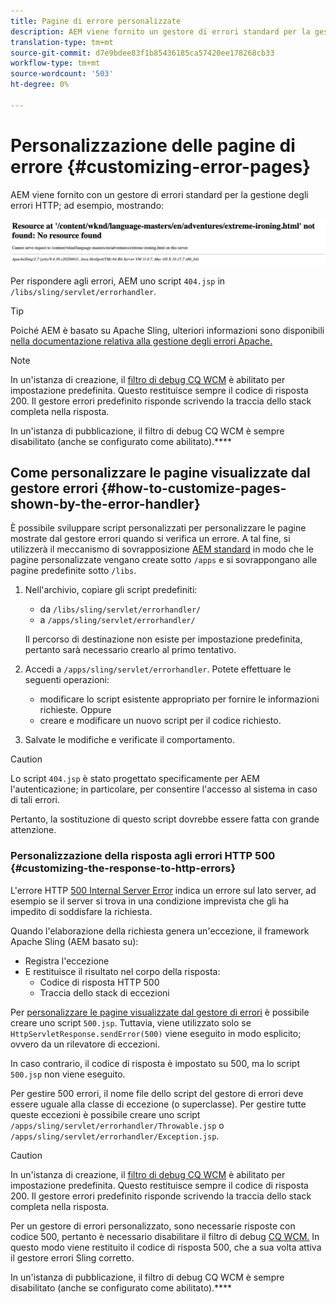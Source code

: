 ```yaml
---
title: Pagine di errore personalizzate
description: AEM viene fornito un gestore di errori standard per la gestione degli errori HTTP, che può essere personalizzato.
translation-type: tm+mt
source-git-commit: d7e9bdee83f1b85436185ca57420ee178268cb33
workflow-type: tm+mt
source-wordcount: '503'
ht-degree: 0%

---
```



# Personalizzazione delle pagine di errore {#customizing-error-pages}

AEM viene fornito con un gestore di errori standard per la gestione degli errori HTTP; ad esempio, mostrando:

![Messaggio di errore standard](assets/error-message-standard.png)

Per rispondere agli errori, AEM uno script `404.jsp` in `/libs/sling/servlet/errorhandler`.

>[!TIP]
>
>Poiché AEM è basato su Apache Sling, ulteriori informazioni sono disponibili [nella documentazione relativa alla gestione degli errori Apache.](https://sling.apache.org/documentation/the-sling-engine/errorhandling.html)

>[!NOTE]
>
>In un&#39;istanza di creazione, il [filtro di debug CQ WCM](/help/implementing/deploying/configuring-osgi.md) è abilitato per impostazione predefinita. Questo restituisce sempre il codice di risposta 200. Il gestore errori predefinito risponde scrivendo la traccia dello stack completa nella risposta.
>
>In un&#39;istanza di pubblicazione, il filtro di debug CQ WCM è sempre disabilitato (anche se configurato come abilitato).****

## Come personalizzare le pagine visualizzate dal gestore errori {#how-to-customize-pages-shown-by-the-error-handler}

È possibile sviluppare script personalizzati per personalizzare le pagine mostrate dal gestore errori quando si verifica un errore. A tal fine, si utilizzerà il meccanismo di sovrapposizione [AEM standard](/help/implementing/developing/introduction/overlays.md) in modo che le pagine personalizzate vengano create sotto `/apps` e si sovrappongano alle pagine predefinite sotto `/libs`.

1. Nell&#39;archivio, copiare gli script predefiniti:

   * da `/libs/sling/servlet/errorhandler/`
   * a `/apps/sling/servlet/errorhandler/`

   Il percorso di destinazione non esiste per impostazione predefinita, pertanto sarà necessario crearlo al primo tentativo.

1. Accedi a `/apps/sling/servlet/errorhandler`. Potete effettuare le seguenti operazioni:

   * modificare lo script esistente appropriato per fornire le informazioni richieste. Oppure
   * creare e modificare un nuovo script per il codice richiesto.

1. Salvate le modifiche e verificate il comportamento.

>[!CAUTION]
>
>Lo script `404.jsp` è stato progettato specificamente per AEM l&#39;autenticazione; in particolare, per consentire l&#39;accesso al sistema in caso di tali errori.
>
>Pertanto, la sostituzione di questo script dovrebbe essere fatta con grande attenzione.

### Personalizzazione della risposta agli errori HTTP 500 {#customizing-the-response-to-http-errors}

L&#39;errore HTTP [500 Internal Server Error](https://www.w3.org/Protocols/rfc2616/rfc2616-sec10.html) indica un errore sul lato server, ad esempio se il server si trova in una condizione imprevista che gli ha impedito di soddisfare la richiesta.

Quando l&#39;elaborazione della richiesta genera un&#39;eccezione, il framework Apache Sling (AEM basato su):

* Registra l&#39;eccezione
* E restituisce il risultato nel corpo della risposta:
   * Codice di risposta HTTP 500
   * Traccia dello stack di eccezioni

Per [personalizzare le pagine visualizzate dal gestore di errori](#how-to-customize-pages-shown-by-the-error-handler) è possibile creare uno script `500.jsp`. Tuttavia, viene utilizzato solo se `HttpServletResponse.sendError(500)` viene eseguito in modo esplicito; ovvero da un rilevatore di eccezioni.

In caso contrario, il codice di risposta è impostato su 500, ma lo script `500.jsp` non viene eseguito.

Per gestire 500 errori, il nome file dello script del gestore di errori deve essere uguale alla classe di eccezione (o superclasse). Per gestire tutte queste eccezioni è possibile creare uno script `/apps/sling/servlet/errorhandler/Throwable.jsp` o `/apps/sling/servlet/errorhandler/Exception.jsp`.

>[!CAUTION]
>
>In un&#39;istanza di creazione, il [filtro di debug CQ WCM](/help/implementing/deploying/configuring-osgi.md) è abilitato per impostazione predefinita. Questo restituisce sempre il codice di risposta 200. Il gestore errori predefinito risponde scrivendo la traccia dello stack completa nella risposta.
>
>Per un gestore di errori personalizzato, sono necessarie risposte con codice 500, pertanto è necessario disabilitare il filtro di debug [CQ WCM.](/help/implementing/deploying/configuring-osgi.md) In questo modo viene restituito il codice di risposta 500, che a sua volta attiva il gestore errori Sling corretto.
>
>In un&#39;istanza di pubblicazione, il filtro di debug CQ WCM è sempre disabilitato (anche se configurato come abilitato).****
